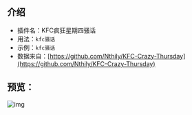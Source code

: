 ## 介绍

* 插件名：KFC疯狂星期四骚话
* 用法：`kfc骚话`
* 示例：`kfc骚话`
* 数据来自：[https://github.com/Nthily/KFC-Crazy-Thursday](https://github.com/Nthily/KFC-Crazy-Thursday)

## 预览：

![img](https://github.com/yqchilde/wxbot/blob/hook/plugins/crazykfc/preview.jpg)
